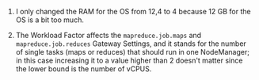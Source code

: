 1. I only changed the RAM for the OS from 12,4 to 4 because 12 GB for the OS is a bit too much.

2. The Workload Factor affects the `mapreduce.job.maps` and `mapreduce.job.reduces` Gateway Settings, and it stands for the number of single tasks (maps or reduces) that should run in one NodeManager; in this case increasing it to a value higher than 2 doesn't matter since the lower bound is the number of vCPUS.